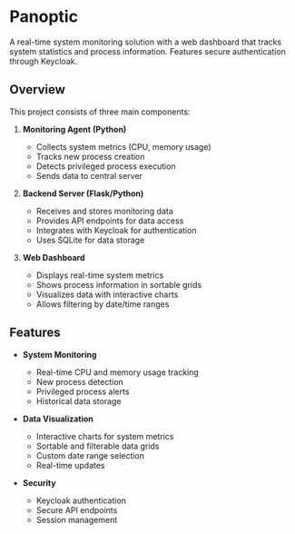 # Panoptic

A real-time system monitoring solution with a web dashboard that tracks system statistics and process information. Features secure authentication through Keycloak.

## Overview

This project consists of three main components:

1. **Monitoring Agent (Python)**
   - Collects system metrics (CPU, memory usage)
   - Tracks new process creation
   - Detects privileged process execution
   - Sends data to central server

2. **Backend Server (Flask/Python)**
   - Receives and stores monitoring data
   - Provides API endpoints for data access
   - Integrates with Keycloak for authentication
   - Uses SQLite for data storage

3. **Web Dashboard**
   - Displays real-time system metrics
   - Shows process information in sortable grids
   - Visualizes data with interactive charts
   - Allows filtering by date/time ranges

## Features

- **System Monitoring**
  - Real-time CPU and memory usage tracking
  - New process detection
  - Privileged process alerts
  - Historical data storage

- **Data Visualization**
  - Interactive charts for system metrics
  - Sortable and filterable data grids
  - Custom date range selection
  - Real-time updates

- **Security**
  - Keycloak authentication
  - Secure API endpoints
  - Session management
